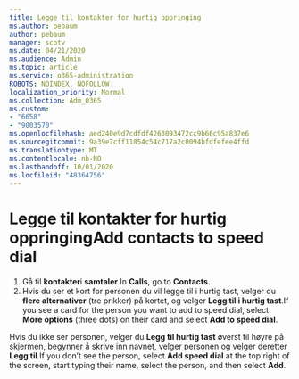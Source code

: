 ```yaml
---
title: Legge til kontakter for hurtig oppringing
ms.author: pebaum
author: pebaum
manager: scotv
ms.date: 04/21/2020
ms.audience: Admin
ms.topic: article
ms.service: o365-administration
ROBOTS: NOINDEX, NOFOLLOW
localization_priority: Normal
ms.collection: Adm_O365
ms.custom:
- "6658"
- "9003570"
ms.openlocfilehash: aed240e9d7cdfdf4263093472cc9b66c95a837e6
ms.sourcegitcommit: 9a39e7cff11854c54c717a2c0094bfdfefee4ffd
ms.translationtype: MT
ms.contentlocale: nb-NO
ms.lasthandoff: 10/01/2020
ms.locfileid: "48364756"
---
```

# <a name="add-contacts-to-speed-dial"></a><span data-ttu-id="3e7e5-102">Legge til kontakter for hurtig oppringing</span><span class="sxs-lookup"><span data-stu-id="3e7e5-102">Add contacts to speed dial</span></span>

1. <span data-ttu-id="3e7e5-103">Gå til **kontakter**i **samtaler**.</span><span class="sxs-lookup"><span data-stu-id="3e7e5-103">In  **Calls**, go to  **Contacts**.</span></span>
2. <span data-ttu-id="3e7e5-104">Hvis du ser et kort for personen du vil legge til i hurtig tast, velger du  **flere alternativer**  (tre prikker) på kortet, og velger  **Legg til i hurtig tast**.</span><span class="sxs-lookup"><span data-stu-id="3e7e5-104">If you see a card for the person you want to add to speed dial, select  **More options**  (three dots) on their card and select  **Add to speed dial**.</span></span>

<span data-ttu-id="3e7e5-105">Hvis du ikke ser personen, velger du  **Legg til hurtig tast**  øverst til høyre på skjermen, begynner å skrive inn navnet, velger personen og velger deretter  **Legg til**.</span><span class="sxs-lookup"><span data-stu-id="3e7e5-105">If you don’t see the person, select  **Add speed dial**  at the top right of the screen, start typing their name, select the person, and then select  **Add**.</span></span>
